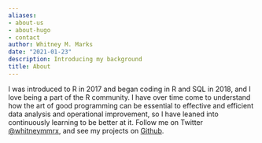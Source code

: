 ```yaml
---
aliases:
- about-us
- about-hugo
- contact
author: Whitney M. Marks
date: "2021-01-23"
description: Introducing my background
title: About
---
```


I was introduced to R in 2017 and began coding in R and SQL in 2018, and I love being a part of the R community. I have over time come to understand how the art of good programming can be essential to effective and efficient data analysis and operational improvement, so I have leaned into continuously learning to be better at it. Follow me on Twitter [@whitneymmrx](https://www.twitter.com/whitneymmrx), and see my projects on [Github](https://github.com/whitneymichelle).
